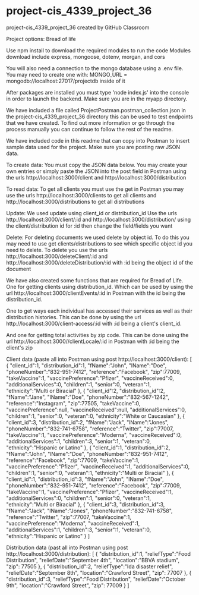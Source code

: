 # project-cis_4339_project_36
project-cis_4339_project_36 created by GitHub Classroom

Project options: Bread of life

Use npm install to download the required modules to run the code
Modules download include express, mongoose, dotenv, morgan, and cors

You will also need a connection to the mongo database using a .env file.
You may need to create one with: MONGO_URL = mongodb://localhost:27017/projectdb
inside of it

After packages are installed you must type 'node index.js' into the console
in order to launch the backend. Make sure you are in the myapp directory.

We have included a file called ProjectPostman.postman_collection.json
in the project-cis_4339_project_36 directory this can be used to test endpoints that we have created.
To find out more information or go through the process manually you
can continue to follow the rest of the readme.

We have included code in this readme that can copy into Postman to insert
sample data used for the project. Make sure you are posting raw JSON data.

To create data: You must copy the JSON data below. You may create your own entries
or simply paste the JSON into the post field in Postman using the urls
http://localhost:3000/client and http://localhost:3000/distribution

To read data: To get all clients you must use the get in Postman
you may use the urls http://localhost:3000/clients to get all clients
and http://localhost:3000/distributions to get all distributions

Update: We used update using client_id or distribution_id
Use the urls http://localhost:3000/client/:id and
http://localhost:3000/distribution/
using the client/distribution id for :id then change the field/fields you want

Delete: For deleting documents we used delete by object id.
To do this you may need to use get clients/distributions to see which specific object id you 
need to delete. To delete you use the urls http://localhost:3000/deleteClient/:id and 
http://localhost:3000/deleteDistribution/:id with :id being the object id of the document

We have also created some functions that are required for Bread of Life.
One for getting clients using distribution_id. Which can be used by using the url
http://localhost:3000/clientEvents/:id in Postman with the id being the distribution_id.

One to get ways each individual has accessed their services as well as their 
distribution histories. This can be done by using the url http://localhost:3000/client-access/:id
with :id being a client's client_id.

And one for getting total activities by zip code. This can be done using the url 
http://localhost:3000//clientLocale/:id in Postman with :id being the client's zip






Client data (paste all into Postman using post http://localhost:3000/client):
[
{
    "client_id":1,
    "distribution_id":1,
    "fName":"John",
    "lName":"Doe",
    "phoneNumber":"832-951-7412",
    "reference":"Facebook",
    "zip":77009,
    "takeVaccine":1,
    "vaccinePreference":"Pfizer",
    "vaccineReceived":0,
    "additionalServices":0,
    "children":1,
    "senior":0,
    "veteran":1,
    "ethnicity":"Multi or Biracial"
},
{
    "client_id":2,
    "distribution_id":2,
    "fName":"Jane",
    "lName":"Doe",
    "phoneNumber":"832-567-1242",
    "reference":"Instagram",
    "zip":77505,
    "takeVaccine":0,
    "vaccinePreference":null,
    "vaccineReceived":null,
    "additionalServices":0,
    "children":1,
    "senior":0,
    "veteran":0,
    "ethnicity":"White or Caucasian"
},
{
    "client_id":3,
    "distribution_id":2,
    "fName":"Jack",
    "lName":"Jones",
    "phoneNumber":"832-741-6758",
    "reference":"Twitter",
    "zip":77007,
    "takeVaccine":1,
    "vaccinePreference":"Moderna",
    "vaccineReceived":0,
    "additionalServices":1,
    "children":3,
    "senior":1,
    "veteran":0,
    "ethnicity":"Hispanic or Latino"
},
{
    "client_id":1,
    "distribution_id":2,
    "fName":"John",
    "lName":"Doe",
    "phoneNumber":"832-951-7412",
    "reference":"Facebook",
    "zip":77009,
    "takeVaccine":1,
    "vaccinePreference":"Pfizer",
    "vaccineReceived":1,
    "additionalServices":0,
    "children":1,
    "senior":0,
    "veteran":1,
    "ethnicity":"Multi or Biracial"
},
{
    "client_id":1,
    "distribution_id":3,
    "fName":"John",
    "lName":"Doe",
    "phoneNumber":"832-951-7412",
    "reference":"Facebook",
    "zip":77009,
    "takeVaccine":1,
    "vaccinePreference":"Pfizer",
    "vaccineReceived":1,
    "additionalServices":0,
    "children":1,
    "senior":0,
    "veteran":1,
    "ethnicity":"Multi or Biracial"
},
{
    "client_id":3,
    "distribution_id":3,
    "fName":"Jack",
    "lName":"Jones",
    "phoneNumber":"832-741-6758",
    "reference":"Twitter",
    "zip":77007,
    "takeVaccine":1,
    "vaccinePreference":"Moderna",
    "vaccineReceived":1,
    "additionalServices":1,
    "children":3,
    "senior":1,
    "veteran":0,
    "ethnicity":"Hispanic or Latino"
}
]

Distribution data (past all into Postman using post http://localhost:3000/distribution):
[
    {
    "distribution_id":1,
    "reliefType":"Food Distribution",
    "reliefDate":"September 4th",
    "location":"BBVA stadium",
    "zip": 77505
    },
    {
    "distribution_id":2,
    "reliefType":"Ida disaster relief",
    "reliefDate":"September 8th",
    "location":"Crawford Street",
    "zip": 77007
    },
    {
    "distribution_id":3,
    "reliefType":"Food Distribution",
    "reliefDate":"October 9th",
    "location":"Crawford Street",
    "zip": 77009
    }
]
